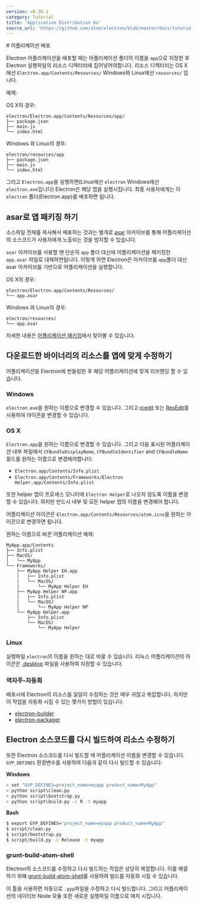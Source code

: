 ```yaml
---
version: v0.30.1
category: Tutorial
title: 'Application Distribution Ko'
source_url: 'https://github.com/atom/electron/blob/master/docs/tutorial/application-distribution-ko.md'
---
```


﻿# 어플리케이션 배포

Electron 어플리케이션을 배포할 때는 어플리케이션 폴더의 이름을 `app`으로 지정한 후 Electron 실행파일의 리소스 디렉터리에 집어넣어야합니다.
리소스 디렉터리는 OS X에선 `Electron.app/Contents/Resources/` Windows와 Linux에선 `resources/` 입니다.

예제:

OS X의 경우:

```text
electron/Electron.app/Contents/Resources/app/
├── package.json
├── main.js
└── index.html
```

Windows 와 Linux의 경우:

```text
electron/resources/app
├── package.json
├── main.js
└── index.html
```

그리고 `Electron.app`을 실행하면(Linux에선 `electron` Windows에선 `electron.exe`입니다) Electron은 해당 앱을 실행시킵니다.
최종 사용자에게는 이 `electron` 폴더(Electron.app)를 배포하면 됩니다.

## asar로 앱 패키징 하기

소스파일 전체를 복사해서 배포하는 것과는 별개로 [asar](https://github.com/atom/asar) 아카이브를 통해
어플리케이션의 소스코드가 사용자에게 노출되는 것을 방지할 수 있습니다.

`asar` 아카이브를 사용할 땐 단순히 `app` 폴더 대신에 어플리케이션을 패키징한 `app.asar` 파일로 대체하면됩니다.
이렇게 하면 Electron은 아카이브를 `app`폴더 대신 asar 아카이브를 기반으로 어플리케이션을 실행합니다.

OS X의 경우:

```text
electron/Electron.app/Contents/Resources/
└── app.asar
```

Windows 와 Linux의 경우:

```text
electron/resources/
└── app.asar
```

자세한 내용은 [어플리케이션 패키징](http://electron.atom.io/docs/v0.30.1/tutorial/application-packaging-ko)에서 찾아볼 수 있습니다.

## 다운로드한 바이너리의 리소스를 앱에 맞게 수정하기

어플리케이션을 Electron에 번들링한 후 해당 어플리케이션에 맞게 리브랜딩 할 수 있습니다.

### Windows

`electron.exe`을 원하는 이름으로 변경할 수 있습니다.
그리고 [rcedit](https://github.com/atom/rcedit) 또는 [ResEdit](http://www.resedit.net)를 사용하여 아이콘을 변경할 수 있습니다.

### OS X

`Electron.app`을 원하는 이름으로 변경할 수 있습니다. 그리고 다음 표시된 어플리케이션 내부 파일에서 
`CFBundleDisplayName`, `CFBundleIdentifier` and `CFBundleName` 필드를 원하는 이름으로 변경해야합니다:

* `Electron.app/Contents/Info.plist`
* `Electron.app/Contents/Frameworks/Electron Helper.app/Contents/Info.plist`

또한 helper 앱이 프로세스 모니터에 `Electron Helper`로 나오지 않도록 이름을 변경할 수 있습니다.
하지만 반드시 내부 및 모든 helper 앱의 이름을 변경해야 합니다.

어플리케이션 아이콘은 `Electron.app/Contents/Resources/atom.icns`을 원하는 아이콘으로 변경하면 됩니다.

원하는 이름으로 바꾼 어플리케이션 예제:

```
MyApp.app/Contents
├── Info.plist
├── MacOS/
│   └── MyApp
└── Frameworks/
    ├── MyApp Helper EH.app
    |   ├── Info.plist
    |   └── MacOS/
    |       └── MyApp Helper EH
    ├── MyApp Helper NP.app
    |   ├── Info.plist
    |   └── MacOS/
    |       └── MyApp Helper NP
    └── MyApp Helper.app
        ├── Info.plist
        └── MacOS/
            └── MyApp Helper
```

### Linux

실행파일 `electron`의 이름을 원하는 대로 바꿀 수 있습니다.
리눅스 어플리케이션의 아이콘은 [.desktop](https://developer.gnome.org/integration-guide/stable/desktop-files.html.en) 파일을 사용하여 지정할 수 있습니다.

### 역자주-자동화 

배포시에 Electron의 리소스를 일일이 수정하는 것은 매우 귀찮고 복잡합니다.
하지만 이 작업을 자동화 시킬 수 있는 몇가지 방법이 있습니다: 

* [electron-builder](https://github.com/loopline-systems/electron-builder)
* [electron-packager](https://github.com/maxogden/electron-packager)

## Electron 소스코드를 다시 빌드하여 리소스 수정하기

또한 Electron 소스코드를 다시 빌드할 때 어플리케이션 이름을 변경할 수 있습니다.
`GYP_DEFINES` 환경변수를 사용하여 다음과 같이 다시 빌드할 수 있습니다:

__Windows__

```bash
> set "GYP_DEFINES=project_name=myapp product_name=MyApp"
> python script\clean.py
> python script\bootstrap.py
> python script\build.py -c R -t myapp
```

__Bash__

```bash
$ export GYP_DEFINES="project_name=myapp product_name=MyApp"
$ script/clean.py
$ script/bootstrap.py
$ script/build.py -c Release -t myapp
```

### grunt-build-atom-shell

Electron의 소스코드를 수정하고 다시 빌드하는 작업은 상당히 복잡합니다.
이를 해결하기 위해 [grunt-build-atom-shell](https://github.com/paulcbetts/grunt-build-atom-shell)를 사용하여 빌드를 자동화 시킬 수 있습니다.

이 툴을 사용하면 자동으로 `.gyp`파일을 수정하고 다시 빌드합니다. 그리고 어플리케이션의 네이티브 Node 모듈 또한 새로운 실행파일 이름으로 매치 시킵니다.
